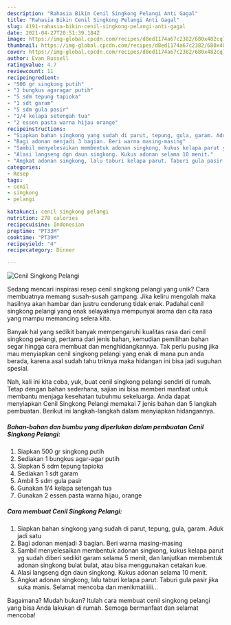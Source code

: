 ```yaml
---
description: "Rahasia Bikin Cenil Singkong Pelangi Anti Gagal"
title: "Rahasia Bikin Cenil Singkong Pelangi Anti Gagal"
slug: 4191-rahasia-bikin-cenil-singkong-pelangi-anti-gagal
date: 2021-04-27T20:51:39.184Z
image: https://img-global.cpcdn.com/recipes/d8ed1174a67c2382/680x482cq70/cenil-singkong-pelangi-foto-resep-utama.jpg
thumbnail: https://img-global.cpcdn.com/recipes/d8ed1174a67c2382/680x482cq70/cenil-singkong-pelangi-foto-resep-utama.jpg
cover: https://img-global.cpcdn.com/recipes/d8ed1174a67c2382/680x482cq70/cenil-singkong-pelangi-foto-resep-utama.jpg
author: Evan Russell
ratingvalue: 4.7
reviewcount: 11
recipeingredient:
- "500 gr singkong putih"
- "1 bungkus agaragar putih"
- "5 sdm tepung tapioka"
- "1 sdt garam"
- "5 sdm gula pasir"
- "1/4 kelapa setengah tua"
- "2 essen pasta warna hijau orange"
recipeinstructions:
- "Siapkan bahan singkong yang sudah di parut, tepung, gula, garam. Aduk jadi satu"
- "Bagi adonan menjadi 3 bagian. Beri warna masing-masing"
- "Sambil menyelesaikan membentuk adonan singkong, kukus kelapa parut yg sudah diberi sedikit garam selama 5 menit, dan lanjutkan membentuk adonan singkong bulat bulat, atau bisa menggunakan cetakan kue."
- "Alasi langseng dgn daun singkong. Kukus adonan selama 10 menit."
- "Angkat adonan singkong, lalu taburi kelapa parut. Taburi gula pasir jika suka manis. Selamat mencoba dan menikmatiiiii..."
categories:
- Resep
tags:
- cenil
- singkong
- pelangi

katakunci: cenil singkong pelangi 
nutrition: 278 calories
recipecuisine: Indonesian
preptime: "PT33M"
cooktime: "PT39M"
recipeyield: "4"
recipecategory: Dinner

---
```



![Cenil Singkong Pelangi](https://img-global.cpcdn.com/recipes/d8ed1174a67c2382/680x482cq70/cenil-singkong-pelangi-foto-resep-utama.jpg)

Sedang mencari inspirasi resep cenil singkong pelangi yang unik? Cara membuatnya memang susah-susah gampang. Jika keliru mengolah maka hasilnya akan hambar dan justru cenderung tidak enak. Padahal cenil singkong pelangi yang enak selayaknya mempunyai aroma dan cita rasa yang mampu memancing selera kita.



Banyak hal yang sedikit banyak mempengaruhi kualitas rasa dari cenil singkong pelangi, pertama dari jenis bahan, kemudian pemilihan bahan segar hingga cara membuat dan menghidangkannya. Tak perlu pusing jika mau menyiapkan cenil singkong pelangi yang enak di mana pun anda berada, karena asal sudah tahu triknya maka hidangan ini bisa jadi suguhan spesial.


Nah, kali ini kita coba, yuk, buat cenil singkong pelangi sendiri di rumah. Tetap dengan bahan sederhana, sajian ini bisa memberi manfaat untuk membantu menjaga kesehatan tubuhmu sekeluarga. Anda dapat menyiapkan Cenil Singkong Pelangi memakai 7 jenis bahan dan 5 langkah pembuatan. Berikut ini langkah-langkah dalam menyiapkan hidangannya.

<!--inarticleads1-->

##### Bahan-bahan dan bumbu yang diperlukan dalam pembuatan Cenil Singkong Pelangi:

1. Siapkan 500 gr singkong putih
1. Sediakan 1 bungkus agar-agar putih
1. Siapkan 5 sdm tepung tapioka
1. Sediakan 1 sdt garam
1. Ambil 5 sdm gula pasir
1. Gunakan 1/4 kelapa setengah tua
1. Gunakan 2 essen pasta warna hijau, orange




<!--inarticleads2-->

##### Cara membuat Cenil Singkong Pelangi:

1. Siapkan bahan singkong yang sudah di parut, tepung, gula, garam. Aduk jadi satu
1. Bagi adonan menjadi 3 bagian. Beri warna masing-masing
1. Sambil menyelesaikan membentuk adonan singkong, kukus kelapa parut yg sudah diberi sedikit garam selama 5 menit, dan lanjutkan membentuk adonan singkong bulat bulat, atau bisa menggunakan cetakan kue.
1. Alasi langseng dgn daun singkong. Kukus adonan selama 10 menit.
1. Angkat adonan singkong, lalu taburi kelapa parut. Taburi gula pasir jika suka manis. Selamat mencoba dan menikmatiiiii...




Bagaimana? Mudah bukan? Itulah cara membuat cenil singkong pelangi yang bisa Anda lakukan di rumah. Semoga bermanfaat dan selamat mencoba!
